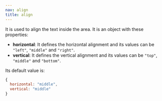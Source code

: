 ```yaml
---
nav: align
title: align
---
```


It is used to align the text inside the area. It is an object with these properties:

- **horizontal**: It defines the horizontal alignment and its values can be `"left"`, `"middle"` and `"right"`.
- **vertical**: It defines the vertical alignment and its values can be `"top"`, `"middle"` and `"bottom"`.

Its default value is:

```javascript
{
  horizontal: "middle",
  vertical: "middle"
}
```
